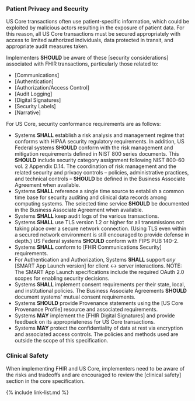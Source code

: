 
### Patient Privacy and Security

US Core transactions often use patient-specific information, which could be exploited by malicious actors resulting in the exposure of patient data. For this reason, all US Core transactions must be secured appropriately with access to limited authorized individuals, data protected in transit, and appropriate audit measures taken.

Implementers **SHOULD** be aware of these [security considerations] associated with FHIR transactions, particularly those related to:

-   [Communications]
-   [Authentication]
-   [Authorization/Access Control]
-   [Audit Logging]
-   [Digital Signatures]
-   [Security Labels]
-   [Narrative]

For US Core, security conformance requirements are as follows:


- Systems **SHALL** establish a risk analysis and management regime that conforms with HIPAA security regulatory requirements. In addition, US Federal systems **SHOULD** conform with the risk management and mitigation requirements defined in NIST 800 series documents. This **SHOULD** include security category assignment following NIST 800-60 vol. 2 Appendix D.14. The coordination of risk management and the related security and privacy controls – policies, administrative practices, and technical controls – **SHOULD** be defined in the Business Associate Agreement when available.
- Systems **SHALL** reference a single time source to establish a common time base for security auditing and clinical data records among computing systems. The selected time service **SHOULD** be documented in the Business Associate Agreement when available.
- Systems **SHALL** keep audit logs of the various transactions.
-   Systems **SHALL** use TLS version 1.2 or higher for all transmissions not taking place over a secure network connection.
     (Using TLS even within a secured network environment is still encouraged to provide defense in depth.) US Federal systems **SHOULD** conform with FIPS PUB 140-2.
-   Systems **SHALL** conform to [FHIR Communications Security] requirements.
-   For Authentication and Authorization, Systems **SHALL** support *any* [SMART App Launch version] for client <-> server interactions. NOTE: The SMART App Launch specifications include the required OAuth 2.0 scopes for enabling security decisions.
-   Systems **SHALL** implement consent requirements per their state, local, and institutional policies. The Business Associate Agreements **SHOULD** document systems' mutual consent requirements.
-   Systems **SHOULD** provide Provenance statements using the [US Core Provenance Profile] resource and associated requirements.
-   Systems **MAY** implement the [FHIR Digital Signatures] and provide feedback on its appropriateness for US Core transactions.
-   Systems **MAY** protect the confidentiality of data at rest via encryption and associated access controls. The policies and methods used are outside the scope of this specification.

### Clinical Safety

When implementing FHIR and US Core, implementers need to be aware of the risks and tradeoffs and are encouraged to review the [clinical safety] section in the core specification.

{% include link-list.md %}
